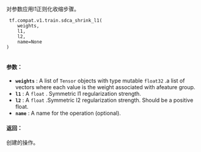 对参数应用l1正则化收缩步骤。

```
 tf.compat.v1.train.sdca_shrink_l1(
    weights,
    l1,
    l2,
    name=None
)
 
```

#### 参数：
- **`weights`** : A list of  `Tensor`  objects with type mutable  `float32` .a list of vectors where each value is the weight associated with afeature group.
- **`l1`** : A  `float` . Symmetric l1 regularization strength.
- **`l2`** : A  `float` .Symmetric l2 regularization strength. Should be a positive float.
- **`name`** : A name for the operation (optional).


#### 返回：
创建的操作。

